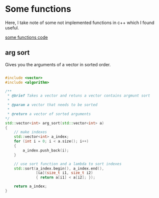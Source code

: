 # Some functions

Here, I take note of some not implemented functions
in c++ which I found useful.

[some functions code](codes/src/some_functions.cpp)

## arg sort

Gives you the arguments of a vector in sorted order.

```cpp

#include <vector>
#include <algorithm>

/**
 * @brief Takes a vector and retuns a vector contains argmunt sort
 *
 * @param a vector that needs to be sorted
 *
 * @return a vector of sorted arguments
*/
std::vector<int> arg_sort(std::vector<int> a)
{
    // make indexes
    std::vector<int> a_index;
    for (int i = 0; i < a.size(); i++)
    {
        a_index.push_back(i);
    }

    // use sort function and a lambda to sort indexes
    std::sort(a_index.begin(), a_index.end(),
              [&a](size_t i1, size_t i2)
              { return a[i1] < a[i2]; });

    return a_index;
}

```
